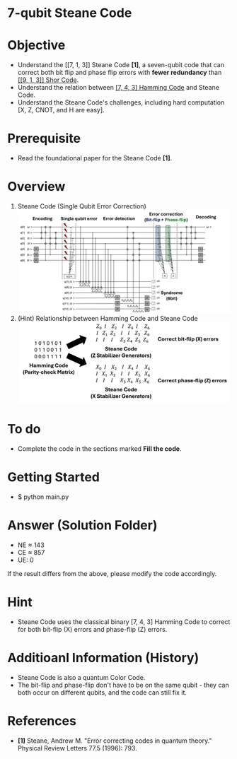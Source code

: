 # 7-qubit Steane Code

# Objective
- Understand the [[7, 1, 3]] Steane Code **[1]**, a seven-qubit code that can correct both bit flip and phase flip errors with **fewer redundancy** than [[[9, 1, 3]] Shor Code](https://github.com/dongwhee-kim/QEC_Exercise/tree/main/002_Shor_Code).
- Understand the relation between [[7, 4, 3] Hamming Code](https://github.com/dongwhee-kim/ECC-exercise/tree/main/01_Basic/01_7_4_Hamming_code) and Steane Code.
- Understand the Steane Code's challenges, including hard computation [X, Z, CNOT, and H are easy].

# Prerequisite
- Read the foundational paper for the Steane Code **[1]**.

# Overview
1) Steane Code (Single Qubit Error Correction)
![Overview_Steane_Code](images/Overview_Steane_Code.png)
2) (Hint) Relationship between Hamming Code and Steane Code
![Hamming_Steane](images/Hamming_Steane.png)

# To do
- Complete the code in the sections marked **Fill the code**.

# Getting Started
- $ python main.py

# Answer (Solution Folder)
- NE ≈ 143
- CE ≈ 857
- UE: 0

If the result differs from the above, please modify the code accordingly.

# Hint
- Steane Code uses the classical binary [7, 4, 3] Hamming Code to correct for both bit-flip (X) errors and phase-flip (Z) errors.

# Additioanl Information (History)
- Steane Code is also a quantum Color Code.
- The bit-flip and phase-flip don't have to be on the same qubit - they can both occur on different qubits, and the code can still fix it.

# References
- **[1]** Steane, Andrew M. "Error correcting codes in quantum theory." Physical Review Letters 77.5 (1996): 793.
